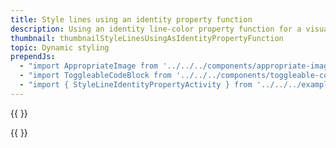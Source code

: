 ```yaml
---
title: Style lines using an identity property function
description: Using an identity line-color property function for a visualization.
thumbnail: thumbnailStyleLinesUsingAsIdentityPropertyFunction
topic: Dynamic styling
prependJs:
  - "import AppropriateImage from '../../../components/appropriate-image'"
  - "import ToggleableCodeBlock from '../../../components/toggleable-code-block'"
  - "import { StyleLineIdentityPropertyActivity } from '../../../example-code/StyleLineIdentityPropertyActivity.js'"
---
```


{{
  <AppropriateImage imageId="exampleStyleLinesUsingAsIdentityPropertyFunction" />
}}

<!-- Any notes about this example would go here.  -->

{{
  <ToggleableCodeBlock 
    codeSnippet={StyleLineIdentityPropertyActivity}
  />
}}

